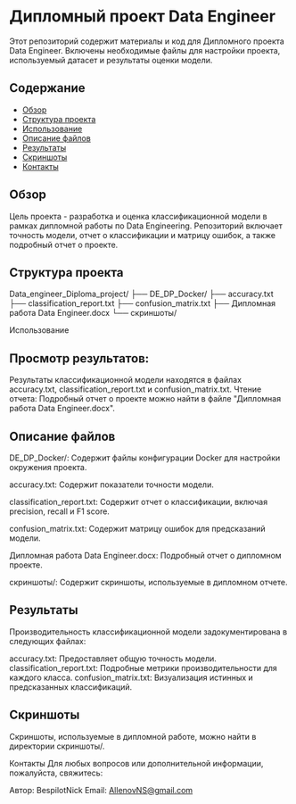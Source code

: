 # Дипломный проект Data Engineer

Этот репозиторий содержит материалы и код для Дипломного проекта Data Engineer. Включены необходимые файлы для настройки проекта, используемый датасет и результаты оценки модели.

## Содержание

- [Обзор](#обзор)
- [Структура проекта](#структура-проекта)
- [Использование](#использование)
- [Описание файлов](#описание-файлов)
- [Результаты](#результаты)
- [Скриншоты](#скриншоты)
- [Контакты](#контакты)

## Обзор

Цель проекта - разработка и оценка классификационной модели в рамках дипломной работы по Data Engineering. Репозиторий включает точность модели, отчет о классификации и матрицу ошибок, а также подробный отчет о проекте.

## Структура проекта

Data_engineer_Diploma_project/
├── DE_DP_Docker/
├── accuracy.txt
├── classification_report.txt
├── confusion_matrix.txt
├── Дипломная работа Data Engineer.docx
└── скриншоты/

Использование

## Просмотр результатов:
Результаты классификационной модели находятся в файлах accuracy.txt, classification_report.txt и confusion_matrix.txt.
Чтение отчета:
Подробный отчет о проекте можно найти в файле "Дипломная работа Data Engineer.docx".

## Описание файлов

DE_DP_Docker/: Содержит файлы конфигурации Docker для настройки окружения проекта.

accuracy.txt: Содержит показатели точности модели.

classification_report.txt: Содержит отчет о классификации, включая precision, recall и F1 score.

confusion_matrix.txt: Содержит матрицу ошибок для предсказаний модели.

Дипломная работа Data Engineer.docx: Подробный отчет о дипломном проекте.

скриншоты/: Содержит скриншоты, используемые в дипломном отчете.


## Результаты
Производительность классификационной модели задокументирована в следующих файлах:

accuracy.txt: Предоставляет общую точность модели.
classification_report.txt: Подробные метрики производительности для каждого класса.
confusion_matrix.txt: Визуализация истинных и предсказанных классификаций.


## Скриншоты
Скриншоты, используемые в дипломной работе, можно найти в директории скриншоты/.

Контакты
Для любых вопросов или дополнительной информации, пожалуйста, свяжитесь:

Автор: BespilotNick
Email: AllenovNS@gmail.com
